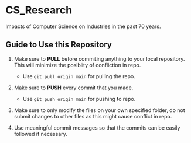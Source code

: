# CS_Research
Impacts of Computer Science on Industries in the past 70 years.

## Guide to Use this Repository
1. Make sure to **PULL** before commiting anything to your local repository. This will minimize the posiblity of confliction in repo.
    - Use `git pull origin main` for pulling the repo.

2. Make sure to **PUSH** every commit that you made.
    - Use `git push origin main` for pushing to repo.

3. Make sure to only modify the files on your own specified folder, do not submit changes to other files as this might cause conflict in repo.
4. Use meaningful commit messages so that the commits can be easily followed if necessary.
